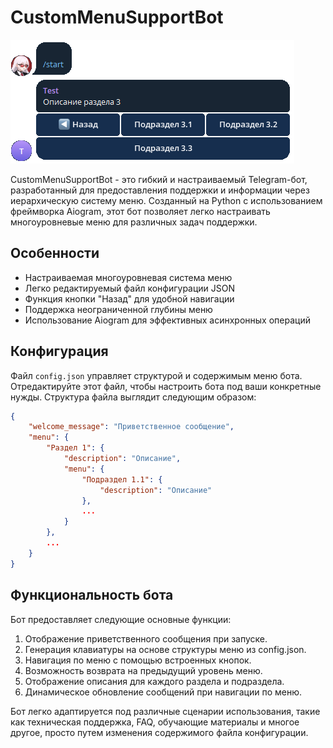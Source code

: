 # CustomMenuSupportBot

![example image](.github/image.png)

CustomMenuSupportBot - это гибкий и настраиваемый Telegram-бот, разработанный для предоставления поддержки и информации через иерархическую систему меню. Созданный на Python с использованием фреймворка Aiogram, этот бот позволяет легко настраивать многоуровневые меню для различных задач поддержки.

## Особенности

- Настраиваемая многоуровневая система меню
- Легко редактируемый файл конфигурации JSON
- Функция кнопки "Назад" для удобной навигации
- Поддержка неограниченной глубины меню
- Использование Aiogram для эффективных асинхронных операций

## Конфигурация

Файл `config.json` управляет структурой и содержимым меню бота. Отредактируйте этот файл, чтобы настроить бота под ваши конкретные нужды. Структура файла выглядит следующим образом:

```json
{
    "welcome_message": "Приветственное сообщение",
    "menu": {
        "Раздел 1": {
            "description": "Описание",
            "menu": {
                "Подраздел 1.1": {
                    "description": "Описание"
                },
                ...
            }
        },
        ...
    }
}
```

## Функциональность бота

Бот предоставляет следующие основные функции:

1. Отображение приветственного сообщения при запуске.
2. Генерация клавиатуры на основе структуры меню из config.json.
3. Навигация по меню с помощью встроенных кнопок.
4. Возможность возврата на предыдущий уровень меню.
5. Отображение описания для каждого раздела и подраздела.
6. Динамическое обновление сообщений при навигации по меню.

Бот легко адаптируется под различные сценарии использования, такие как техническая поддержка, FAQ, обучающие материалы и многое другое, просто путем изменения содержимого файла конфигурации.